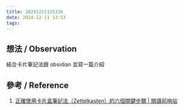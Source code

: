 ```yaml
---
title: 20241211135336
date: 2024-12-11 13:53
tags:
---
```


## 想法 / Observation
結合卡片筆記法跟 obsidian 並寫一篇介紹

## 參考 / Reference

1. [正確使用卡片盒筆記法（Zettelkasten）的六個關鍵步驟 | 閱讀前哨站](https://readingoutpost.com/zettelkasten-6-steps/)

